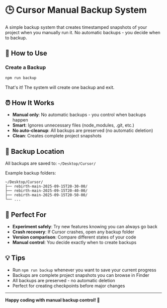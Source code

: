 # 🕒 Cursor Manual Backup System

A simple backup system that creates timestamped snapshots of your project when you manually run it. No automatic backups - you decide when to backup.

## 🚀 How to Use

### Create a Backup
```bash
npm run backup
```

That's it! The system will create one backup and exit.

## ⏰ How It Works

- **Manual only**: No automatic backups - you control when backups happen
- **Smart**: Ignores unnecessary files (node_modules, .git, etc.)
- **No auto-cleanup**: All backups are preserved (no automatic deletion)
- **Clean**: Creates complete project snapshots

## 📁 Backup Location

All backups are saved to: `~/Desktop/Cursor/`

Example backup folders:
```
~/Desktop/Cursor/
├── rebirth-main-2025-09-15T20-30-00/
├── rebirth-main-2025-09-15T20-40-00/
├── rebirth-main-2025-09-15T20-50-00/
└── ...
```

## 🎯 Perfect For

- **Experiment safely**: Try new features knowing you can always go back
- **Crash recovery**: If Cursor crashes, open any backup folder
- **Version comparison**: Compare different states of your code
- **Manual control**: You decide exactly when to create backups

## 💡 Tips

- Run `npm run backup` whenever you want to save your current progress
- Backups are complete project snapshots you can browse in Finder
- All backups are preserved - no automatic deletion
- Perfect for creating checkpoints before major changes

---

**Happy coding with manual backup control! 🎉**